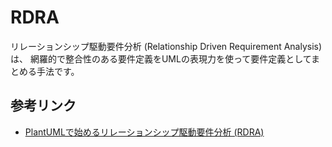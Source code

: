 # RDRA

リレーションシップ駆動要件分析 (Relationship Driven Requirement Analysis) は、
網羅的で整合性のある要件定義をUMLの表現力を使って要件定義としてまとめる手法です。

## 参考リンク

- [PlantUMLで始めるリレーションシップ駆動要件分析 (RDRA)](https://qiita.com/nkenbou/items/86d5718b63f610dfd67f)
